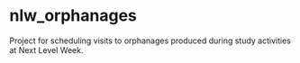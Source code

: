 # nlw_orphanages
Project for scheduling visits to orphanages produced during study activities at Next Level Week.

